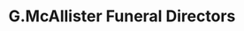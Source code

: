 ---
title: "G.McAllister Funeral Directors"
url: /wishaw/g-mcallister-funeral-directors/
shop: funeral directors
---